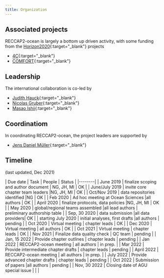 ```yaml
---
title: Organization
---
```


## Associated projects

RECCAP2-ocean is largely a bottom up driven activity, with some funding from the [Horizon2020](https://ec.europa.eu/programmes/horizon2020/en){:target="_blank"} projects  
- [4C](https://4c-carbon.eu/){:target="_blank"}  
- [COMFORT](https://comfort.w.uib.no/){:target="_blank"}

## Leadership
The international collaboration is co-led by  
- [Judith Hauck](https://www.awi.de/ueber-uns/organisation/mitarbeiter/judith-hauck){:target="_blank"}  
- [Nicolas Gruber](https://usys.ethz.ch/en/people/profile.nicolas-gruber.html){:target="_blank"}
- [Masao Ishii](https://www.mri-jma.go.jp/Member/researcher/aoishiimasaoish_en.html){:target="_blank"}

## Coordinatiom
In coordinating RECCAP2-ocean, the project leaders are supported by  
- [Jens Daniel Müller](https://usys.ethz.ch/en/people/profile.Mjc2ODA3.TGlzdC82MzcsMzIwMTk3MjIy.html){:target="_blank"}  

## Timeline
(last updated, Dec 2021)

| Due date | Task | People | Status |
|--------|
| June 2019 | finalize scoping and author document | NG, JH, MI  | OK |
| June/July 2019 | invite core chapter team leaders |NG, JH, MI | OK |
| Oct/Nov 2019 | data repositories identified |NG | OK |
| Feb 2020 | Ad hoc meeting at Ocean Sciences |all authors | OK |
| April 2020  | finalize protocols, data policies |NG, JH, MI | OK |
| May 2020 | global/regional teams assembled |all lead authors | preliminary authorship table |
| Sep, 30 2020 | data submission |all data providers| OK |
| starting July 2020 | initial analyses, first drafts |all authors | pending |
| Oct 2020 | Virtual meeting | chapter leads | OK |
| Dec 2020 | Virtual meeting | all authors  | OK |
| Oct 2021 | Virtual meeting | chapter leads  | OK |
| Nov 2021 | Finalize data quality check | QC team  | pending |
| Jan, 15 2022 | Provide chapter outlines | chapter leads  | pending |
| Jan 2022 | RECCAP2-ocean meeting | all authors  | in prep. |
| Mar 2022 | Provide intermediate chapter drafts | chapter leads  | pending |
| April 2022 | RECCAP2-ocean meeting | all authors  | in prep. |
| July 2022 | Provide advanced chapter drafts | chapter leads  | pending |
| Oct 2022 | Submission of papers  |all authors  | pending |
| Nov, 30 2022 | Closing date of AGU special issue  |  |  |
